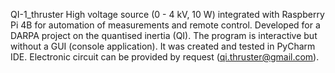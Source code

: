 QI-1_thruster
High voltage source (0 - 4 kV, 10 W) integrated with Raspberry Pi 4B for automation of measurements and remote control.
Developed for a DARPA project on the quantised inertia (QI).
The program is interactive but without a GUI (console application).
It was created and tested in PyCharm IDE.
Electronic circuit can be provided by request (qi.thruster@gmail.com).
